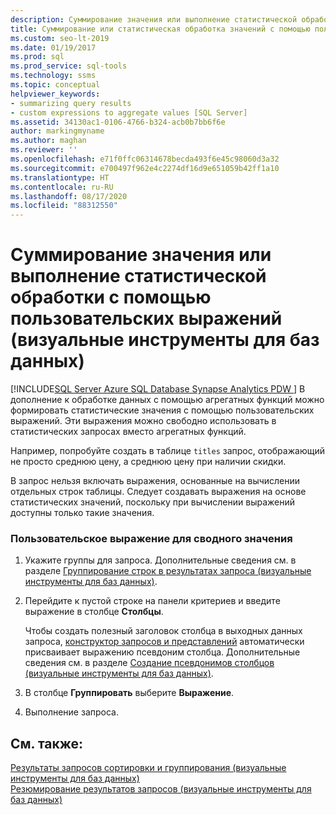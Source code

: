 ```yaml
---
description: Суммирование значения или выполнение статистической обработки с помощью пользовательских выражений (визуальные инструменты для баз данных)
title: Суммирование или статистическая обработка значений с помощью пользовательских выражений
ms.custom: seo-lt-2019
ms.date: 01/19/2017
ms.prod: sql
ms.prod_service: sql-tools
ms.technology: ssms
ms.topic: conceptual
helpviewer_keywords:
- summarizing query results
- custom expressions to aggregate values [SQL Server]
ms.assetid: 34130ac1-0106-4766-b324-acb0b7bb6f6e
author: markingmyname
ms.author: maghan
ms.reviewer: ''
ms.openlocfilehash: e71f0ffc06314678becda493f6e45c98060d3a32
ms.sourcegitcommit: e700497f962e4c2274df16d9e651059b42ff1a10
ms.translationtype: HT
ms.contentlocale: ru-RU
ms.lasthandoff: 08/17/2020
ms.locfileid: "88312550"
---
```

# <a name="summarize-or-aggregate-values-using-custom-expressions-visual-database-tools"></a>Суммирование значения или выполнение статистической обработки с помощью пользовательских выражений (визуальные инструменты для баз данных)
[!INCLUDE[SQL Server Azure SQL Database Synapse Analytics PDW ](../../includes/applies-to-version/sql-asdb-asdbmi-asa-pdw.md)]
В дополнение к обработке данных с помощью агрегатных функций можно формировать статистические значения с помощью пользовательских выражений. Эти выражения можно свободно использовать в статистических запросах вместо агрегатных функций.  
  
Например, попробуйте создать в таблице `titles` запрос, отображающий не просто среднюю цену, а среднюю цену при наличии скидки.  
  
В запрос нельзя включать выражения, основанные на вычислении отдельных строк таблицы. Следует создавать выражения на основе статистических значений, поскольку при вычислении выражений доступны только такие значения.  
  
### <a name="to-specify-a-custom-expression-for-a-summary-value"></a>Пользовательское выражение для сводного значения  
  
1.  Укажите группы для запроса. Дополнительные сведения см. в разделе [Группирование строк в результатах запроса (визуальные инструменты для баз данных)](../../ssms/visual-db-tools/group-rows-in-query-results-visual-database-tools.md).  
  
2.  Перейдите к пустой строке на панели критериев и введите выражение в столбце **Столбцы**.  
  
    Чтобы создать полезный заголовок столбца в выходных данных запроса, [конструктор запросов и представлений](../../ssms/visual-db-tools/query-and-view-designer-tools-visual-database-tools.md) автоматически присваивает выражению псевдоним столбца. Дополнительные сведения см. в разделе [Создание псевдонимов столбцов (визуальные инструменты для баз данных)](../../ssms/visual-db-tools/create-column-aliases-visual-database-tools.md).  
  
3.  В столбце **Группировать** выберите **Выражение**.  
  
4.  Выполнение запроса.  
  
## <a name="see-also"></a>См. также:  
[Результаты запросов сортировки и группирования (визуальные инструменты для баз данных)](../../ssms/visual-db-tools/sort-and-group-query-results-visual-database-tools.md)  
[Резюмирование результатов запросов (визуальные инструменты для баз данных)](../../ssms/visual-db-tools/summarize-query-results-visual-database-tools.md)  
  
